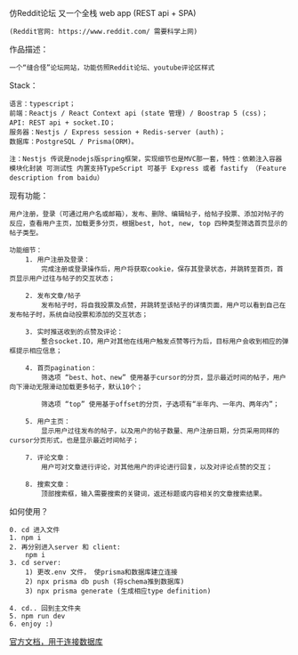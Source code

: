 仿Reddit论坛 又一个全栈 web app (REST api + SPA)
    
    (Reddit官网: https://www.reddit.com/ 需要科学上网) 

作品描述：

    一个“缝合怪”论坛网站，功能仿照Reddit论坛、youtube评论区样式

Stack：

    语言：typescript；
    前端：Reactjs / React Context api (state 管理) / Boostrap 5 (css)；
    API: REST api + socket.IO；
    服务器：Nestjs / Express session + Redis-server (auth)；
    数据库：PostgreSQL / Prisma(ORM)。

    注：Nestjs 传说是nodejs版spring框架，实现细节也是MVC那一套，特性：依赖注入容器 模块化封装 可测试性 内置支持TypeScript 可基于 Express 或者 fastify （Feature description from baidu）
    
现有功能： 
    
    用户注册，登录（可通过用户名或邮箱），发布、删除、编辑帖子，给帖子投票、添加对帖子的反应，查看用户主页，加载更多分页，根据best, hot, new, top 四种类型筛选首页显示的帖子类型。

    功能细节：
        1. 用户注册及登录：
            完成注册或登录操作后，用户将获取cookie，保存其登录状态，并跳转至首页，首页显示用户过往与帖子的交互状态；

        2. 发布文章/帖子
            发布帖子时，将自我投票及点赞，并跳转至该帖子的详情页面，用户可以看到自己在发布帖子时，系统自动投票和添加的交互状态；

        3. 实时推送收到的点赞及评论：
            整合socket.IO，用户对其他在线用户触发点赞等行为后，目标用户会收到相应的弹框提示相应信息；

        4. 首页pagination：
            筛选项 “best、hot、new” 使用基于cursor的分页，显示最近时间的帖子，用户向下滑动无限滑动加载更多帖子，默认10个；

            筛选项 “top” 使用基于offset的分页，子选项有“半年内、一年内、两年内”；

        5. 用户主页：
            显示用户过往发布的帖子，以及用户的帖子数量、用户注册日期，分页采用同样的cursor分页形式，也是显示最近时间帖子；

        7. 评论文章：
            用户可对文章进行评论，对其他用户的评论进行回复，以及对评论点赞的交互；

        8. 搜索文章：
            顶部搜索框，输入需要搜索的关键词，返还标题或内容相关的文章搜索结果。
        
如何使用？

    0. cd 进入文件
    1. npm i
    2. 再分别进入server 和 client:
        npm i
    3. cd server:
        1) 更改.env 文件， 使prisma和数据库建立连接 
        2) npx prisma db push (将schema推到数据库)
        3) npx prisma generate (生成相应type definition)
        
    4. cd.. 回到主文件夹
    5. npm run dev
    6. enjoy :)
    
<a href="https://www.prisma.io/docs/getting-started/setup-prisma/start-from-scratch/relational-databases/connect-your-database-typescript-postgres">官方文档，用于连接数据库</a>
